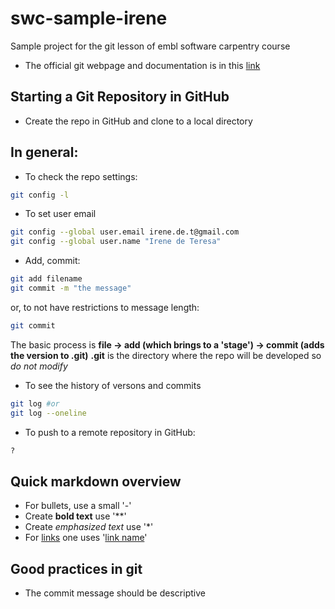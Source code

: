 # swc-sample-irene
Sample project for the git lesson of embl software carpentry course
- The official git webpage and documentation is in this [link](https://git-scm.com/)

## Starting a Git Repository in GitHub

- Create the repo in GitHub and clone to a local directory

## In general:

- To check the repo settings:
```bash
git config -l
```

- To set user email
```bash
git config --global user.email irene.de.t@gmail.com
git config --global user.name "Irene de Teresa"
```
- Add, commit:

```bash
git add filename
git commit -m "the message"
```

or, to not have restrictions to message length:

``` bash
git commit
``` 
 The basic process is **file -> add (which brings to a 'stage') -> commit (adds the version to .git)**
 **.git** is the directory where the repo will be developed so *do not modify*  

- To see the history of versons and commits

```bash
git log #or
git log --oneline
```
- To push to a remote repository in GitHub:

```bash
?
```

## Quick markdown overview

- For bullets, use a small '-'
- Create **bold text** use '**'
- Create *emphasized text* use '*'
- For [links](http://www.something.com) one uses '[link name](url)'

## Good practices in **git**

- The commit message should be descriptive

